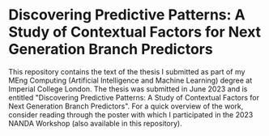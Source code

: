 # Discovering Predictive Patterns: A Study of Contextual Factors for Next Generation Branch Predictors

This repository contains the text of the thesis I submitted as part of my MEng Computing (Artificial Intelligence and Machine Learning) degree at Imperial College London. The thesis was submitted in June 2023 and is entitled "Discovering Predictive Patterns: A Study of Contextual Factors for Next Generation Branch Predictors". For a quick overview of the work, consider reading through the poster with which I participated in the 2023 NANDA Workshop (also available in this repository).

